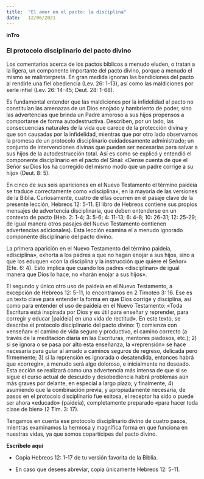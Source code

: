 ```yaml
---
title:  "El amor en el pacto: la disciplina"
date:   12/06/2021
---
```


**inTro**

### El protocolo disciplinario del pacto divino

Los comentarios acerca de los pactos bíblicos a menudo eluden, o tratan a la ligera, un componente importante del pacto divino, porque a menudo el mismo se malinterpreta. En gran medida ignoran las bendiciones del pacto al rendirle una fiel obediencia (Lev. 26: 1-13), así como las maldiciones por serle infiel (Lev. 26: 14-45; Deut. 28: 1-68).

Es fundamental entender que las maldiciones por la infidelidad al pacto no constituían las amenazas de un Dios enojado y hambriento de poder, sino las advertencias que brinda un Padre amoroso a sus hijos propensos a comportarse de forma autodestructiva. Describen, por un lado, las consecuencias naturales de la vida que carece de la protección divina y que son causadas por la infidelidad, mientras que por otro lado observamos la promesa de un protocolo disciplinario cuidadosamente administrado; un conjunto de intervenciones divinas que pueden ser necesarias para salvar a sus hijos de la autodestrucción total. Así es como se explicó y entendió el componente disciplinario en el pacto del Sinaí: «Dense cuenta de que el Señor su Dios los ha corregido del mismo modo que un padre corrige a su hijo» (Deut. 8: 5).

En cinco de sus seis apariciones en el Nuevo Testamento el término paideia se traduce correctamente como «disciplina», en la mayoría de las versiones de la Biblia. Curiosamente, cuatro de ellas ocurren en el pasaje clave de la presente lección, Hebreos 12: 5-11. El libro de Hebreos contiene sus propios mensajes de advertencia disciplinaria, que deben entenderse en un contexto de pacto (Heb. 2: 1-4; 3: 5-6; 4: 11-13; 6: 4-8; 10: 26-31; 12: 25-29; de igual manera otros pasajes del Nuevo Testamento contienen advertencias adicionales). Esta lección examina el a menudo ignorado componente disciplinario del pacto divino.

La primera aparición en el Nuevo Testamento del término paideia, «disciplina», exhorta a los padres a que no hagan enojar a sus hijos, sino a que los eduquen «con la disciplina y la instrucción que quiere el Señor» (Efe. 6: 4). Esto implica que cuando los padres «disciplinan» de igual manera que Dios lo hace, no «harán enojar a sus hijos».

El segundo y único otro uso de paideia en el Nuevo Testamento, a excepción de Hebreos 12: 5-11, lo encontramos en 2 Timoteo 3: 16. Ese es un texto clave para entender la forma en que Dios corrige y disciplina, así como para entender el uso de paideia en el Nuevo Testamento: «Toda Escritura está inspirada por Dios y es útil para enseñar y reprender, para corregir y educar [paideia] en una vida de rectitud». En este texto, se describe el protocolo disciplinario del pacto divino: 1) comienza con «enseñar» el camino de vida seguro y productivo, el camino correcto (a través de la meditación diaria en las Escrituras, mentores piadosos, etc.); 2) si se ignora o se pasa por alto esta enseñanza, la «reprensión» se hace necesaria para guiar al amado a caminos seguros de regreso, delicada pero firmemente; 3) si la reprensión es ignorada o desatendida, entonces habrá que «corregir», a menudo será algo doloroso, e inicialmente no deseado. Esta acción se realizará como una advertencia más intensa de que si se sigue el curso actual de descuido y desobediencia habrá problemas aún más graves por delante, en especial a largo plazo; y finalmente, 4) asumiendo que la combinación previa, y apropiadamente necesaria, de pasos en el protocolo disciplinario fue exitosa, el receptor ha sido o puede ser ahora «educado» {paideia), completamente preparado «para hacer toda clase de bien» (2 Tim. 3: 17).

Tengamos en cuenta ese protocolo disciplinario divino de cuatro pasos, mientras examinamos la hermosa y magnífica forma en que funciona en nuestras vidas, ya que somos copartícipes del pacto divino.

**Escríbelo aquí**

- Copia Hebreos 12: 1-17 de tu versión favorita de la Biblia.

- En caso que desees abreviar, copia únicamente Hebreos 12: 5-11.
